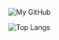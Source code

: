 ![My GitHub](https://github-readme-stats.vercel.app/api?username=abdomuftah&count_private=true&show_icons=true&theme=dark&include_all_commits=true)

![Top Langs](https://github-readme-stats.vercel.app/api/top-langs/?username=abdomuftah&theme=dark&hide=html,php,css&count_private=true&show_icons=true&layout=compact)
